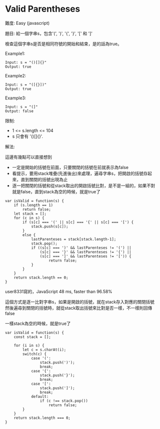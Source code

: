 # Valid Parentheses
難度: Easy (javascript)

題目: 給一個字串s，包含'(', ')', '{', '}', '[' 和 ']'

檢查這個字串s是否是相同符號的開始和結束，是的話為true。

Example1:
```
Input: s = "()[]{}"
Output: true
```
Example2:
```
Input: s = "([{}])"
Output: true
```
Example3:
```
Input: s = "(]"
Output: false
```

限制:
- 1 <= s.length <= 104
- s 只會有 '()[]{}'.

解法: 

這邊有幾點可以直接想到
- 一定是開始的括號在前面，只要關閉的括號在前就表示為false
- 看提示，要用stack堆疊(先進後出)來處理，遍尋字串s，把開啟的括號存起來，直到關閉的括號出現為止
- 逐一把關閉的括號和從stack取出的開啟括號比對，是不是一組的，如果不對就是false，直到stack為空的時候，就是true了

```
var isValid = function(s) {
    if (s.length == 1)
        return false;
    let stack = [];
    for (c in s) {
        if (s[c] === '(' || s[c] === '{' || s[c] === '[') {
            stack.push(s[c]);
        }
        else {
            lastParenteses = stack[stack.length-1];
            stack.pop();
            if ((s[c] === ')' && lastParenteses != '(') ||
                (s[c] === '}' && lastParenteses != '{') ||
                (s[c] === ']' && lastParenteses != '[')) {
                    return false;
            }
        }
    }
    return stack.length == 0;
}
```

user8331寫的，JavaScript 48 ms, faster than 96.58%

這個方式是逐一比對字串s，如果是開啟的括號，就在stack存入對應的關閉括號
然後遍尋到關閉的括號時，就從stack取出括號來比對是否一樣，不一樣則回傳false

一樣stack為空的時候，就是true了

```
var isValid = function(s) {
    const stack = [];

    for (i in s) {
        let c = s.charAt(i);
        switch(c) {
            case '(':
                stack.push(')');
                break;
            case '{':
                stack.push('}');
                break;
            case '[':
                stack.push(']');
                break;
            default:
                if (c !== stack.pop())
                    return false;
        }
    }
    return stack.length === 0;
}
```